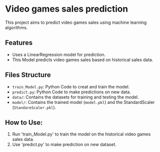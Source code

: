 # Video games sales prediction

This project aims to predict video games sales using machine learning algorithms.

## Features
- Uses a LinearRegression model for prediction.
- This Model predicts video games sales based on historical sales data.

## Files Structure
- `train_Model.py`: Python Code to creat and train the model.
- `predict.py`: Python Code to make predictions on new data.
- `data/`: Contains the datasets for training and testing the model.
- `model/`: Contains the trained model (`model.pkl`) and the StandardScaler (`StandareScaler.pkl`).

## How to Use:
1. Run 'train_Model.py' to train the model on the historical video games sales data.
2. Use 'predict.py' to make prediction on new dataset.
